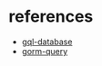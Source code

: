 # references

* [gql-database](https://www.howtographql.com/graphql-go/4-database/)
* [gorm-query](https://gorm.io/docs/query.html)